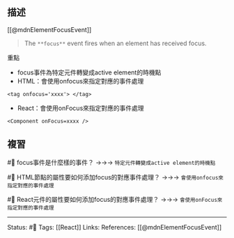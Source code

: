 ## 描述

[[@mdnElementFocusEvent]]
> The `**focus**` event fires when an element has received focus.

重點
- focus事件為特定元件轉變成active element的時機點
- HTML：會使用onfocus來指定對應的事件處理
```
<tag onfocus='xxxx'> </tag>
```
- React：會使用onFocus來指定對應的事件處理
```
<Component onFocus=xxxx />
```

## 複習

#🧠 focus事件是什麼樣的事件？ ->->-> `特定元件轉變成active element的時機點`
<!--SR:!2023-03-07,71,250-->

#🧠 HTML節點的屬性要如何添加focus的對應事件處理？ ->->-> `會使用onfocus來指定對應的事件處理`
<!--SR:!2023-03-02,68,250-->

#🧠 React元件的屬性要如何添加focus的對應事件處理？ ->->-> `會使用onFocus來指定對應的事件處理`
<!--SR:!2023-02-24,64,250-->

---
Status: #🌱 
Tags:
[[React]]
Links:
References:
[[@mdnElementFocusEvent]]